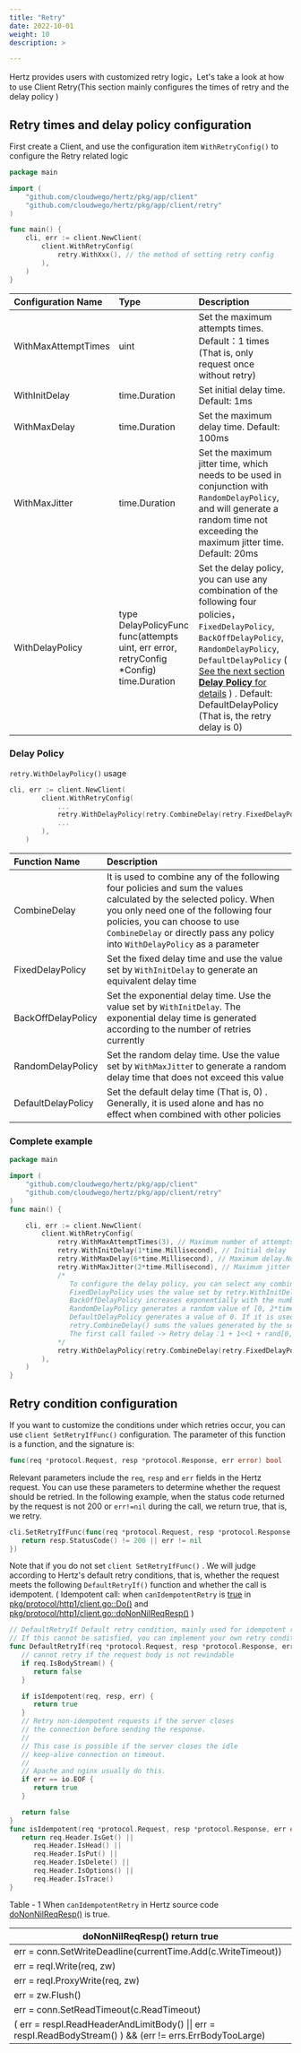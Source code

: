 ```yaml
---
title: "Retry"
date: 2022-10-01
weight: 10
description: >

---
```


Hertz provides users with customized retry logic，Let's take a look at how to use Client Retry(This section mainly configures the times of retry and the delay policy )

## Retry times and delay policy configuration

First create a Client, and use the configuration item `WithRetryConfig()` to configure the Retry related logic

```go
package main

import (
	"github.com/cloudwego/hertz/pkg/app/client"
	"github.com/cloudwego/hertz/pkg/app/client/retry"
)

func main() {
	cli, err := client.NewClient(
		client.WithRetryConfig(
			retry.WithXxx(), // the method of setting retry config
		),
	)
}
```

| Configuration Name  | Type                                                         | Description                                                  |
| :------------------ | :----------------------------------------------------------- | :----------------------------------------------------------- |
| WithMaxAttemptTimes | uint                                                         | Set the maximum attempts times. Default：1 times (That is, only request once without retry) |
| WithInitDelay       | time.Duration                                                | Set initial delay time. Default: 1ms                         |
| WithMaxDelay        | time.Duration                                                | Set the maximum delay time. Default: 100ms                   |
| WithMaxJitter       | time.Duration                                                | Set the maximum jitter time, which needs to be used in conjunction with `RandomDelayPolicy`, and will generate a random time not exceeding the maximum jitter time. Default: 20ms |
| WithDelayPolicy     | type DelayPolicyFunc func(attempts uint, err error, retryConfig *Config) time.Duration | Set the delay policy, you can use any combination of the following four policies， `FixedDelayPolicy`,  `BackOffDelayPolicy`, `RandomDelayPolicy`, `DefaultDelayPolicy`  ( [See the next section **Delay Policy** for details](#delay-policy) ) . Default: DefaultDelayPolicy  (That is, the retry delay is 0) |

### Delay Policy

`retry.WithDelayPolicy()`  usage

```go
cli, err := client.NewClient(
		client.WithRetryConfig(
			...
			retry.WithDelayPolicy(retry.CombineDelay(retry.FixedDelayPolicy, retry.BackOffDelayPolicy, retry.RandomDelayPolicy)),
    		...
		),
	)
```



| Function Name      | Description                                                  |
| :----------------- | :----------------------------------------------------------- |
| CombineDelay       | It is used to combine any of the following four policies and sum the values calculated by the selected policy. When you only need one of the following four policies, you can choose to use `CombineDelay` or directly pass any policy into `WithDelayPolicy` as a parameter |
| FixedDelayPolicy   | Set the fixed delay time and use the value set by `WithInitDelay` to generate an equivalent delay time |
| BackOffDelayPolicy | Set the exponential delay time. Use the value set by `WithInitDelay`. The exponential delay time is generated according to the number of retries currently |
| RandomDelayPolicy  | Set the random delay time. Use the value set by `WithMaxJitte`r to generate a random delay time that does not exceed this value |
| DefaultDelayPolicy | Set the default delay time (That is, 0) . Generally, it is used alone and has no effect when combined with other policies |

### Complete example

```Go
package main

import (
	"github.com/cloudwego/hertz/pkg/app/client"
	"github.com/cloudwego/hertz/pkg/app/client/retry"
)
func main() {

	cli, err := client.NewClient(
		client.WithRetryConfig(
			retry.WithMaxAttemptTimes(3), // Maximum number of attempts, including initial calls
			retry.WithInitDelay(1*time.Millisecond), // Initial delay
			retry.WithMaxDelay(6*time.Millisecond), // Maximum delay.No matter how many retries and what the policy is, the delay will not exceed this delay
			retry.WithMaxJitter(2*time.Millisecond), // Maximum jitter delay, which will have effect only when combined with RandomDelayPolicy
			/*
			   To configure the delay policy, you can select any combination of the following four, and the final result is the sum of each delay policy.
			   FixedDelayPolicy uses the value set by retry.WithInitDelay,
			   BackOffDelayPolicy increases exponentially with the number of retries based on the value set by retry.WithInitDelay,
			   RandomDelayPolicy generates a random value of [0, 2*time.Millisecond). 2*time.Millisecond is the value set by retry.WithMaxJitter,
			   DefaultDelayPolicy generates a value of 0. If it is used alone, retry again immediately,
			   retry.CombineDelay() sums the values generated by the set delay policy, and the final result is the delay time of the current retry,
			   The first call failed -> Retry delay：1 + 1<<1 + rand[0,2)ms -> The second call failed -> Retry delay：min(1 + 1<<2 + rand[0,2) , 6)ms -> The third call succeeded/failed
			*/
			retry.WithDelayPolicy(retry.CombineDelay(retry.FixedDelayPolicy, retry.BackOffDelayPolicy, retry.RandomDelayPolicy)),
		),
	)
}
```



## Retry condition configuration

If you want to customize the conditions under which retries occur, you can use ` client SetRetryIfFunc() ` configuration. The parameter of this function is a function, and the signature is:

```go
func(req *protocol.Request, resp *protocol.Response, err error) bool
```

Relevant parameters include the `req`, `resp` and `err` fields in the Hertz request. You can use these parameters to determine whether the request should be retried. In the following example, when the status code returned by the request is not 200 or `err!=nil` during the call, we return true, that is, we retry.

```Go
cli.SetRetryIfFunc(func(req *protocol.Request, resp *protocol.Response, err error) bool {
   return resp.StatusCode() != 200 || err != nil
})
```

Note that if you do not set `client SetRetryIfFunc()` . We will judge according to Hertz's default retry conditions, that is, whether the request meets the following `DefaultRetryIf()` function and whether the call is idempotent. ( Idempotent call: when `canIdempotentRetry` is [true](#table1) in [pkg/protocol/http1/client.go::Do()](https://github.com/cloudwego/hertz/blob/develop/pkg/protocol/http1/client.go#L328 ) and [pkg/protocol/http1/client.go::doNonNilReqResp()](https://github.com/cloudwego/hertz/blob/develop/pkg/protocol/http1/client.go#L411) )

```Go
// DefaultRetryIf Default retry condition, mainly used for idempotent requests.
// If this cannot be satisfied, you can implement your own retry condition.
func DefaultRetryIf(req *protocol.Request, resp *protocol.Response, err error) bool {
   // cannot retry if the request body is not rewindable
   if req.IsBodyStream() {
      return false
   }

   if isIdempotent(req, resp, err) {
      return true
   }
   // Retry non-idempotent requests if the server closes
   // the connection before sending the response.
   //
   // This case is possible if the server closes the idle
   // keep-alive connection on timeout.
   //
   // Apache and nginx usually do this.
   if err == io.EOF {
      return true
   }

   return false
}
func isIdempotent(req *protocol.Request, resp *protocol.Response, err error) bool {
   return req.Header.IsGet() ||
      req.Header.IsHead() ||
      req.Header.IsPut() ||
      req.Header.IsDelete() ||
      req.Header.IsOptions() ||
      req.Header.IsTrace()
}
```



<a id="table1">Table - 1</a> When `canIdempotentRetry` in Hertz source code [doNonNilReqResp()](https://github.com/cloudwego/hertz/blob/develop/pkg/protocol/http1/client.go#L411)  is true.

| doNonNilReqResp() return true                                |
| ------------------------------------------------------------ |
| err = conn.SetWriteDeadline(currentTime.Add(c.WriteTimeout)) |
| err = reqI.Write(req, zw)                                    |
| err = reqI.ProxyWrite(req, zw)                               |
| err = zw.Flush()                                             |
| err = conn.SetReadTimeout(c.ReadTimeout)                     |
| ( err = respI.ReadHeaderAndLimitBody() \|\| err = respI.ReadBodyStream() ) && (err != errs.ErrBodyTooLarge) |